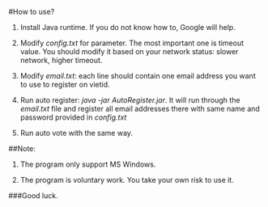 

#How to use?

1. Install Java runtime. If you do not know how to, Google will help.

2. Modify *config.txt* for parameter. The most important one is timeout value. You should modify it based on your network status: slower network, higher timeout.

3. Modify *email.txt*: each line should contain one email address you want to use to register on vietid.

4. Run auto register: *java -jar AutoRegister.jar*. It will run through the *email.txt* file and register all email addresses there with same name and password provided in *config.txt*

5. Run auto vote with the same way.

##Note:
1. The program only support MS Windows.

2. The program is voluntary work. You take your own risk to use it.

###Good luck.
